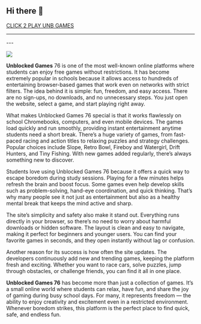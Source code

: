 ## Hi there 👋


<a href="https://clearcache.space/fbbef1">CLICK 2 PLAY UNB GAMES</a></H1>
<HR>---

<a href="https://clearcache.space/fbbef1"><img src="https://1lesson1.email/gamez.png"></a>


**Unblocked Games** 76 is one of the most well-known online platforms where students can enjoy free games without restrictions. It has become extremely popular in schools because it allows access to hundreds of entertaining browser-based games that work even on networks with strict filters. The idea behind it is simple: fun, freedom, and easy access. There are no sign-ups, no downloads, and no unnecessary steps. You just open the website, select a game, and start playing right away.

What makes Unblocked Games 76 special is that it works flawlessly on school Chromebooks, computers, and even mobile devices. The games load quickly and run smoothly, providing instant entertainment anytime students need a short break. There’s a huge variety of games, from fast-paced racing and action titles to relaxing puzzles and strategy challenges. Popular choices include Slope, Retro Bowl, Fireboy and Watergirl, Drift Hunters, and Tiny Fishing. With new games added regularly, there’s always something new to discover.

Students love using Unblocked Games 76 because it offers a quick way to escape boredom during study sessions. Playing for a few minutes helps refresh the brain and boost focus. Some games even help develop skills such as problem-solving, hand-eye coordination, and quick thinking. That’s why many people see it not just as entertainment but also as a healthy mental break that keeps the mind active and sharp.

The site’s simplicity and safety also make it stand out. Everything runs directly in your browser, so there’s no need to worry about harmful downloads or hidden software. The layout is clean and easy to navigate, making it perfect for beginners and younger users. You can find your favorite games in seconds, and they open instantly without lag or confusion.

Another reason for its success is how often the site updates. The developers continuously add new and trending games, keeping the platform fresh and exciting. Whether you want to race cars, solve puzzles, jump through obstacles, or challenge friends, you can find it all in one place.

**Unblocked Games 76** has become more than just a collection of games. It’s a small online world where students can relax, have fun, and share the joy of gaming during busy school days. For many, it represents freedom — the ability to enjoy creativity and excitement even in a restricted environment. Whenever boredom strikes, this platform is the perfect place to find quick, safe, and endless fun.

